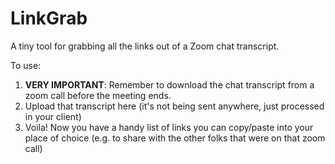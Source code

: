 # LinkGrab

A tiny tool for grabbing all the links out of a Zoom chat transcript.

To use:

1. **VERY IMPORTANT**: Remember to download the chat transcript from a zoom call before the meeting ends.
2. Upload that transcript here (it's not being sent anywhere, just processed in your client)
3. Voila! Now you have a handy list of links you can copy/paste into your place of choice (e.g. to share with the other folks that were on that zoom call)
